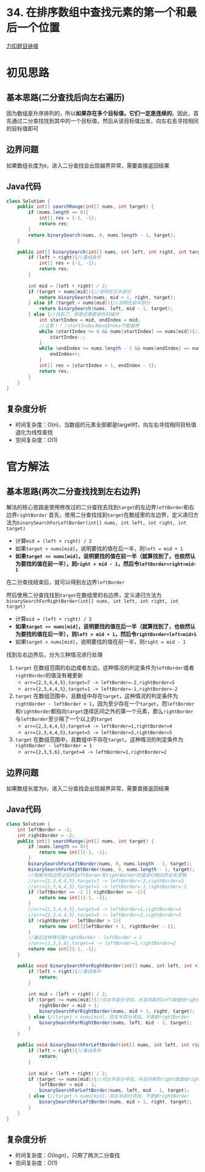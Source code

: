 # 34. 在排序数组中查找元素的第一个和最后一个位置

[力扣题目链接](https://leetcode-cn.com/problems/find-first-and-last-position-of-element-in-sorted-array/)


# 初见思路

## 基本思路(二分查找后向左右遍历)
因为数组是升序排列的，所以**如果存在多个目标值，它们一定是连续的**。因此，首先通过二分查找找到其中的一个目标值，然后从该目标值出发，向左右去寻找相同的目标值即可

## 边界问题
如果数组长度为`0`，进入二分查找会出现越界异常，需要直接返回结果

## Java代码
```java
class Solution {
    public int[] searchRange(int[] nums, int target) {
        if (nums.length == 0){
            int[] res = {-1, -1};
            return res;
        }
        return binarySearch(nums, 0, nums.length - 1, target);
    }

    public int[] binarySearch(int[] nums, int left, int right, int target){
        if (left > right){//基线条件
            int[] res = {-1, -1};
            return res;
        }
        
        int mid = (left + right) / 2;
        if (target > nums[mid]){//说明在后半部分
            return binarySearch(nums, mid + 1, right, target);
        } else if (target < nums[mid]){//说明在前半部分
            return binarySearch(nums, left, mid - 1, target);
        } else {//找到了，但是还需要另外的操作
            int startIndex = mid, endIndex = mid;
            //注意！！！startIndex和endIndex不能越界
            while (startIndex >= 0 && nums[startIndex] == nums[mid]){//寻找目标值的开始位置
                startIndex--;
            }
            while (endIndex <= nums.length - 1 && nums[endIndex] == nums[mid]){//寻找目标值的结束位置
                endIndex++;
            }
            int[] res = {startIndex + 1, endIndex - 1};
            return res;
        }
    }
}
```

## 复杂度分析
- 时间复杂度：$O(n)$，当数组的元素全部都是target时，向左右寻找相同目标值退化为线性查找
- 空间复杂度：$O(1)$

# 官方解法

## 基本思路(两次二分查找找到左右边界)
解法的核心思路是使用修改过的二分查找去找到`target`的左边界`leftBorder`和右边界`rightBorder`
首先，使用二分查找找到`target`在数组里的左边界，定义递归方法为`binarySearchForLeftBorder(int[] nums, int left, int right, int target)`

- 计算`mid = (left + right) / 2` 
- 如果`target > nums[mid]`，说明要找的值在后一半，则`left = mid + 1`
- **如果`target <= nums[mid]`，说明要找的值在前一半（就算找到了，也依然认为要找的值在前一半），则`right = mid - 1`，然后令`leftBorder=right=mid-1`**

在二分查找结束后，就可以得到左边界`leftBorder`

然后使用二分查找找到`target`在数组里的右边界，定义递归方法为`binarySearchForRightBorder(int[] nums, int left, int right, int target)`
- 计算`mid = (left + right) / 2` 
- **如果`target >= nums[mid]`，说明要找的值在后一半（就算找到了，也依然认为要找的值在后一半），则`left = mid + 1`，然后令`rightBorder=left=mid+1`**
- 如果`target < nums[mid]`，说明要找的值在前一半，则`right = mid - 1`

找到左右边界后，分为三种情况进行处理
1. `target` 在数组范围的右边或者左边，这种情况的判定条件为`leftBorder`或者`rightBorder`的值没有被更新
	- `arr={2,3,4,4,5},target=7 -> leftBorder=-2,rightBorder=5`
	- `arr={2,3,4,4,5},target=1 -> leftBorder=-1,rightBorder=-2`
2. `target` 在数组范围中，且数组中存在`target`，这种情况的判定条件为`rightBorder - leftBorder > 1`，因为至少存在一个`target`，而`leftBorder`和`rightBorder`都指向`target`连续区间之外的第一个元素，那么`rightBorder`与`leftBorder`至少隔了一个以上的`target`
	- `arr={2,3,4,4,5},target=4 -> leftBorder=1,rightBorder=4`
	- `arr={2,3,4,4,5},target=5 -> leftBorder=3,rightBorder=5`
3. `target` 在数组范围中，且数组中不存在`target`，这种情况的判定条件为`rightBorder - leftBorder = 1`
	- `arr={2,3,5,6},target=4 -> leftBorder=1,rightBorder=2`


## 边界问题
如果数组长度为`0`，进入二分查找会出现越界异常，需要直接返回结果

## Java代码
```java
class Solution {
    int leftBorder = -2;
    int rightBorder = -2;
    public int[] searchRange(int[] nums, int target) {
        if (nums.length == 0){
            return new int[]{-1, -1};
        }
        binarySearchForLeftBorder(nums, 0, nums.length - 1, target);
        binarySearchForRightBorder(nums, 0, nums.length - 1, target);
        //根据寻找边界之后的leftBorder和rightBorder的值进行相应的业务逻辑
        //arr={2,3,4,4,5},target=7 -> leftBorder=-2,rightBorder=5
        //arr={2,3,4,4,5},target=1 -> leftBorder=-1,rightBorder=-2
        if (leftBorder == -2 || rightBorder == -2){
            return new int[]{-1, -1};
        }
        //arr={2,3,4,4,5},target=4 -> leftBorder=1,rightBorder=4
        //arr={2,3,4,4,5},target=5 -> leftBorder=3,rightBorder=5
        if (rightBorder - leftBorder > 1){
            return new int[]{leftBorder + 1, rightBorder - 1};
        }
        //最后这种情况是rightBorder - leftBorder = 1
        //arr={2,3,5,6},target=4 -> leftBorder=1,rightBorder=2
        return new int[]{-1, -1};
    }

    public void binarySearchForRightBorder(int[] nums, int left, int right, int target){//寻找右边界
        if (left > right){//基线条件
            return;
        }
        
        int mid = (left + right) / 2;
        if (target >= nums[mid]){//向右半部分寻找，并且将新的left赋值给rightBorder
            rightBorder = mid + 1;
            binarySearchForRightBorder(nums, mid + 1, right, target);
        } else {//target < nums[mid]，向左半部分寻找，不更新rightBorder
            binarySearchForRightBorder(nums, left, mid - 1, target);
        }
    }

    public void binarySearchForLeftBorder(int[] nums, int left, int right, int target){//寻找左边界
        if (left > right){//基线条件
            return;
        }
        
        int mid = (left + right) / 2;
        if (target <= nums[mid]){//向左半部分寻找，并且将新的right赋值给rightBorder
            leftBorder = mid - 1;
            binarySearchForLeftBorder(nums, left, mid - 1, target);
        } else {//target > nums[mid]，向右半部分寻找，不更新rightBorder
            binarySearchForLeftBorder(nums, mid + 1, right, target);
        }
    }
}
```
## 复杂度分析
- 时间复杂度：$O(log n)$，只用了两次二分查找
- 空间复杂度：$O(1)$

